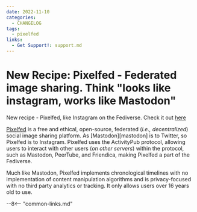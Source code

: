 ```yaml
---
date: 2022-11-10
categories:
  - CHANGELOG
tags:
  - pixelfed
links:
  - Get Support!: support.md
---
```


# New Recipe: Pixelfed - Federated image sharing. Think "looks like instagram, works like Mastodon"

New recipe - Pixelfed, like Instagram on the Fediverse. Check it out [here](/docs/recipes/pixelfed/)

<!-- more -->

[Pixelfed](https://pixelfed.org) is a free and ethical, open-source, federated (*i.e., decentralized*) social image sharing platform. As [Mastodon][mastodon] is to Twitter, so Pixelfed is to Instagram. Pixelfed uses the ActivityPub protocol, allowing users to interact with other users (*on other servers*) within the protocol, such as Mastodon, PeerTube, and Friendica, making Pixelfed a part of the Fediverse.

Much like Mastodon, Pixelfed implements chronological timelines with no implementation of content manipulation algorithms and is privacy-focused with no third party analytics or tracking. It only allows users over 16 years old to use.

--8<-- "common-links.md"